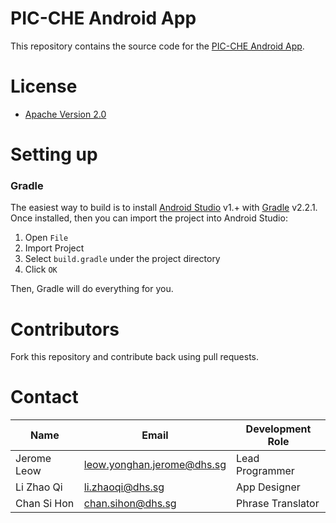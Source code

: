 # PIC-CHE Android App 
This repository contains the source code for the [PIC-CHE Android App](https://play.google.com/store/apps/details?id=sg.dhs.shockwave_kings.pic_che).

# License

* [Apache Version 2.0](http://www.apache.org/licenses/LICENSE-2.0.html)

# Setting up 
### Gradle 

The easiest way to build is to install [Android Studio](https://developer.android.com/sdk/index.html) v1.+
with [Gradle](https://www.gradle.org/) v2.2.1.
Once installed, then you can import the project into Android Studio:

1. Open `File`
2. Import Project
3. Select `build.gradle` under the project directory
4. Click `OK`

Then, Gradle will do everything for you.

# Contributors 
Fork this repository and contribute back using pull requests.

# Contact

Name | Email | Development Role
----| ----- | ----------------
Jerome Leow | <leow.yonghan.jerome@dhs.sg> | Lead Programmer
Li Zhao Qi | <li.zhaoqi@dhs.sg> | App Designer
Chan Si Hon | <chan.sihon@dhs.sg> | Phrase Translator